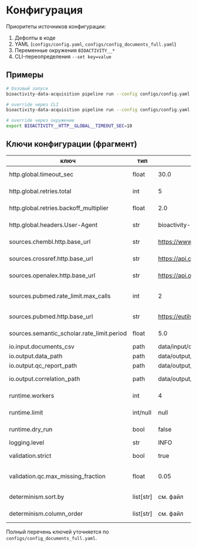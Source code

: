 # Конфигурация

Приоритеты источников конфигурации:

1. Дефолты в коде
2. YAML (`configs/config.yaml`, `configs/config_documents_full.yaml`)
3. Переменные окружения `BIOACTIVITY__*`
4. CLI-переопределения `--set key=value`

## Примеры

```bash
# базовый запуск
bioactivity-data-acquisition pipeline run --config configs/config.yaml

# override через CLI
bioactivity-data-acquisition pipeline run --config configs/config.yaml --set http.global.timeout_sec=10

# override через окружение
export BIOACTIVITY__HTTP__GLOBAL__TIMEOUT_SEC=10
```

## Ключи конфигурации (фрагмент)

| ключ | тип | дефолт | описание |
|---|---|---|---|
| http.global.timeout_sec | float | 30.0 | Таймаут HTTP по умолчанию |
| http.global.retries.total | int | 5 | Общее число попыток |
| http.global.retries.backoff_multiplier | float | 2.0 | Множитель backoff |
| http.global.headers.User-Agent | str | bioactivity-data-acquisition/0.1.0 | Идентификатор клиента |
| sources.chembl.http.base_url | str | <https://www.ebi.ac.uk/chembl/api/data> | Базовый URL ChEMBL |
| sources.crossref.http.base_url | str | <https://api.crossref.org/works> | Базовый URL Crossref |
| sources.openalex.http.base_url | str | <https://api.openalex.org/works> | Базовый URL OpenAlex |
| sources.pubmed.rate_limit.max_calls | int | 2 | Лимит запросов в секунду |
| sources.pubmed.http.base_url | str | <https://eutils.ncbi.nlm.nih.gov/entrez/eutils/> | Базовый URL PubMed |
| sources.semantic_scholar.rate_limit.period | float | 5.0 | Период лимита (сек) |
| io.input.documents_csv | path | data/input/documents.csv | Входной CSV |
| io.output.data_path | path | data/output/documents.csv | Путь датасета |
| io.output.qc_report_path | path | data/output/documents_qc_report.csv | Путь QC |
| io.output.correlation_path | path | data/output/documents_correlation.csv | Путь корреляций |
| runtime.workers | int | 4 | Кол-во потоков |
| runtime.limit | int/null | null | Ограничение записей |
| runtime.dry_run | bool | false | Тестовый режим |
| logging.level | str | INFO | Уровень логов |
| validation.strict | bool | true | Строгая валидация |
| validation.qc.max_missing_fraction | float | 0.05 | Допустимая доля пропусков |
| determinism.sort.by | list[str] | см. файл | Поля сортировки |
| determinism.column_order | list[str] | см. файл | Порядок колонок |

Полный перечень ключей уточняется по `configs/config_documents_full.yaml`.
